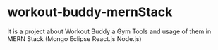 # workout-buddy-mernStack
It is a project about Workout Buddy a Gym Tools and usage of them in MERN Stack (Mongo Eclipse React.js Node.js)
